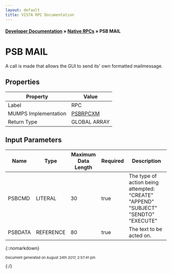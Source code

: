 ```yaml
---
layout: default
title: VISTA RPC Documentation
---
```


#### [Developer Documentation](../index) &#187; [Native RPCs](TableOfContents) &#187; PSB MAIL<br/>
# PSB MAIL

A call is made that allows the GUI to send its' own formatted mailmessage.

## Properties

Property | Value
--- | ---
Label | RPC
MUMPS Implementation | [PSBRPCXM](http://code.osehra.org/dox/Routine_PSBRPCXM_source.html)
Return Type | GLOBAL ARRAY


## Input Parameters

Name | Type | Maximum Data Length | Required | Description
--- | --- | --- | --- | ---
PSBCMD | LITERAL | 30 | true | The type of action being attempted:        &quot;CREATE&quot;        &quot;APPEND&quot;        &quot;SUBJECT&quot;        &quot;SENDTO&quot;        &quot;EXECUTE&quot;
PSBDATA | REFERENCE | 80 | true | The text to be acted on.



{::nomarkdown} <br/><p style="font-size: 11px">Document generated on August 24th 2017, 2:57:41 pm</p>{:/}